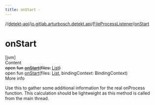 ```yaml
---
title: onStart -
---
```

//[detekt-api](../../index.md)/[io.gitlab.arturbosch.detekt.api](../index.md)/[FileProcessListener](index.md)/[onStart](on-start.md)



# onStart  
[jvm]  
Content  
~~open~~ ~~fun~~ [~~onStart~~](on-start.md)~~(~~~~files~~~~:~~ [List](https://kotlinlang.org/api/latest/jvm/stdlib/kotlin.collections/-list/index.html)<KtFile>~~)~~  
open fun [onStart](on-start.md)(files: [List](https://kotlinlang.org/api/latest/jvm/stdlib/kotlin.collections/-list/index.html)<KtFile>, bindingContext: BindingContext)  
More info  


Use this to gather some additional information for the real onProcess function. This calculation should be lightweight as this method is called from the main thread.

  



